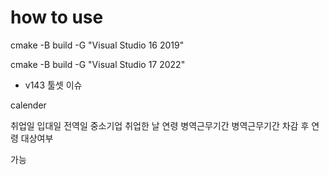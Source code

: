 # how to use 

cmake -B build -G "Visual Studio 16 2019"


cmake -B build -G "Visual Studio 17 2022"
- v143 툴셋 이슈 


calender


취업일
입대일
전역일
중소기업 취업한 날 연령
병역근무기간
병역근무기간 차감 후 연령
대상여부


가능
